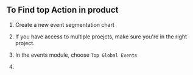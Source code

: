 ## To Find top Action in product

1. Create a new event segmentation chart

2. If you have access to multiple proejcts, make sure you're in the right project.

3. In the events module, choose `Top Global Events`

4. 